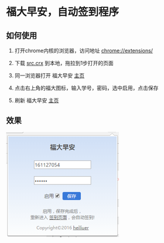 # 福大早安，自动签到程序

## 如何使用

1. 打开chrome内核的浏览器，访问地址  [chrome://extensions/](chrome://extensions/)

2. 下载 [src.crx](src.crx) 到本地，拖拉到1步打开的页面

3. 同一浏览器打开 福大早安 [主页](http://zao.fzu4.com/)

4. 点击右上角的福大图标，输入学号，密码，选中启用，点击保存

5. 刷新 福大早安 [主页](http://zao.fzu4.com/)

## 效果

![](preview/1.png)